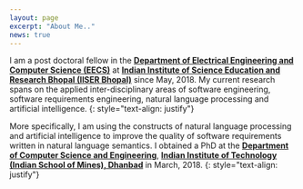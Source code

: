 ```yaml
---
layout: page
excerpt: "About Me.."
news: true
---
```



I am a post doctoral fellow in the **[Department of Electrical Engineering and Computer Science (EECS)](https://eecs.iiserb.ac.in/)** at **[Indian Institute of Science Education and Research Bhopal (IISER Bhopal)](https://www.iiserb.ac.in/)** since May, 2018. My current research spans on the applied inter-disciplinary areas of software engineering, software requirements engineering, natural language processing and artificial intelligence. 
{: style="text-align: justify"}

More specifically, I am using the constructs of natural language processing and artificial intelligence to improve the quality of software requirements written in natural language semantics. I obtained a PhD at the **[Department of Computer Science and Engineering](https://www.iitism.ac.in/index.php/Departments/dept_cse)**, **[Indian Institute of Technology (Indian School of Mines), Dhanbad](https://www.iitism.ac.in/)** in March, 2018. 
{: style="text-align: justify"}







